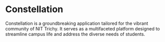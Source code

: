 # Constellation
Constellation is a groundbreaking application tailored for the vibrant community of NIT Trichy. It serves as a multifaceted platform designed to streamline campus life and address the diverse needs of students.
